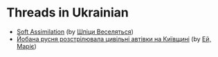 # Threads in Ukrainian

* [Soft Assimilation](soft_assimilation.md) (by [Шпіци Веселяться](https://twitter.com/garrossroland))
* [Йобана русня розстрілювала цивільні автівки на Київщині](civilian_cars_shot_by_russians.md) (by [Ей, Маріє](https://twitter.com/horbanka))
